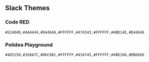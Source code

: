 ## Slack Themes

### Code RED
`#524D4D,#4A4444,#D44646,#FFFFFF,#474343,#FFFFFF,#4BD14E,#D44646`

### Polidea Playground
`#4D5250,#168A7C,#86C6B1,#FFFFFF,#434745,#FFFFFF,#4BD168,#DB6668`
